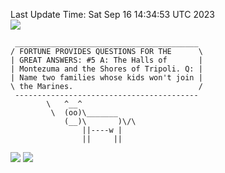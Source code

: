 Last Update Time: 
Sat Sep 16 14:34:53 UTC 2023
<br>![](https://img.shields.io/badge/%E5%A4%A7%E5%AE%B6-%E5%AE%89%E5%AE%89-green)<br>
```
 _________________________________________
/ FORTUNE PROVIDES QUESTIONS FOR THE      \
| GREAT ANSWERS: #5 A: The Halls of       |
| Montezuma and the Shores of Tripoli. Q: |
| Name two families whose kids won't join |
\ the Marines.                            /
 -----------------------------------------
        \   ^__^
         \  (oo)\_______
            (__)\       )\/\
                ||----w |
                ||     ||
```
![](https://github-readme-stats.vercel.app/api?username=chenlitw)
![](https://github-readme-stats.vercel.app/api/top-langs/?username=chenlitw)
